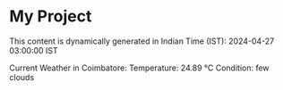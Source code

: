 # My Project

This content is dynamically generated in Indian Time (IST): 2024-04-27 03:00:00 IST


Current Weather in Coimbatore:
Temperature: 24.89 °C
Condition: few clouds
